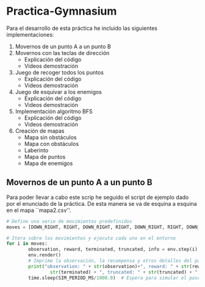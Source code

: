 # Practica-Gymnasium

Para el desarrollo de esta práctica he incluido las siguientes implementaciones:

1. Movernos de un punto A a un punto B
2. Movernos con las teclas de dirección
   - Explicación del código
    - Vídeos demostración
3. Juego de recoger todos los puntos
   - Explicación del código
    - Videos demostración
4. Juego de esquivar a los enemigos
   - Explicación del código
    - Videos demostración
5. Implementación algoritmo BFS
   - Explicación del código
    - Videos demostración
6. Creación de mapas
   - Mapa sin obstáculos
    - Mapa con obstáculos
    - Laberinto
    - Mapa de puntos
    - Mapa de enemigos

## Movernos de un punto A a un punto B
Para poder llevar a cabo este scrip he seguido el script de ejemplo dado por el enunciado de la práctica. De esta manera se va de esquina a esquina en el mapa ``mapa2.csv''.

```python
# Define una serie de movimientos predefinidos
moves = [DOWN_RIGHT, RIGHT, DOWN_RIGHT, RIGHT, DOWN_RIGHT, RIGHT, DOWN_RIGHT, RIGHT, DOWN_RIGHT, RIGHT, DOWN_RIGHT, RIGHT, DOWN_RIGHT, RIGHT, RIGHT]

# Itera sobre los movimientos y ejecuta cada uno en el entorno
for i in moves:
        observation, reward, terminated, truncated, info = env.step(i)
        env.render()
        # Imprime la observación, la recompensa y otros detalles del paso
        print("observation: " + str(observation)+", reward: " + str(reward) + ", terminated: " +
                str(terminated) + ", truncated: " + str(truncated) + ", info: " + str(info))
        time.sleep(SIM_PERIOD_MS/1000.0)  # Espera para simular el paso del tiempo

```

